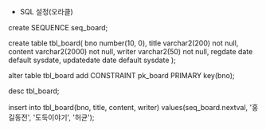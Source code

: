 * SQL 설정(오라클)

create SEQUENCE seq_board;

create table tbl_board(
    bno number(10, 0),
    title varchar2(200) not null,
    content varchar2(2000) not null,
    writer varchar2(50) not null,
    regdate date default sysdate,
    updatedate date default sysdate
);

alter table tbl_board add CONSTRAINT pk_board
PRIMARY key(bno);

desc tbl_board;

insert into tbl_board(bno, title, content, writer)
values(seq_board.nextval, '홍길동전', '도둑이야기', '허균');